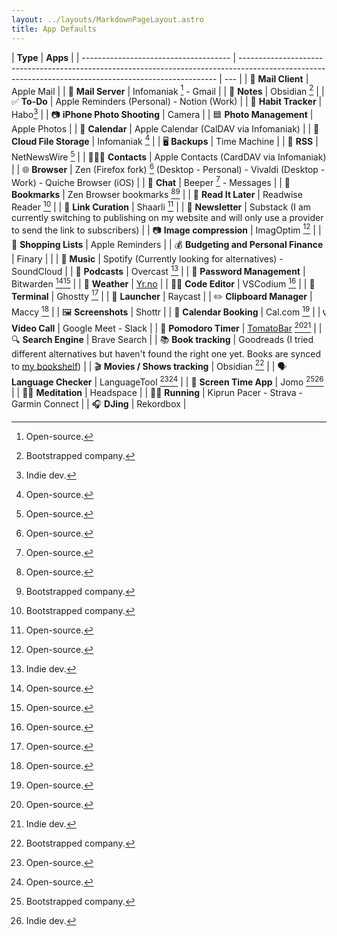 ```yaml
---
layout: ../layouts/MarkdownPageLayout.astro
title: App Defaults
---
```


| **Type**                              | **Apps**                                                                                                                                               |
| ------------------------------------- | ------------------------------------------------------------------------------------------------------------------------------------------------------ | --- |
| 📨 **Mail Client**                    | Apple Mail                                                                                                                                             |
| 📮 **Mail Server**                    | Infomaniak [^1] - Gmail                                                                                                                                |
| 📝 **Notes**                          | Obsidian [^2]                                                                                                                                          |
| ✅ **To-Do**                          | Apple Reminders (Personal) - Notion (Work)                                                                                                             |
| 🎯 **Habit Tracker**                  | Habo[^3]                                                                                                                                               |
| 📷 **iPhone Photo Shooting**          | Camera                                                                                                                                                 |
| 🟦 **Photo Management**               | Apple Photos                                                                                                                                           |
| 📆 **Calendar**                       | Apple Calendar (CalDAV via Infomaniak)                                                                                                                 |
| 📁 **Cloud File Storage**             | Infomaniak [^1]                                                                                                                                        |
| 🖥️ **Backups**                        | Time Machine                                                                                                                                           |
| 📖 **RSS**                            | NetNewsWire [^1]                                                                                                                                       |
| 🙍🏻‍♂️ **Contacts**                       | Apple Contacts (CardDAV via Infomaniak)                                                                                                                |
| 🌐 **Browser**                        | Zen (Firefox fork) [^1] (Desktop - Personal) - Vivaldi (Desktop - Work) - Quiche Browser (iOS)                                                         |
| 💬 **Chat**                           | Beeper [^1] - Messages                                                                                                                                 |
| 🔖 **Bookmarks**                      | Zen Browser bookmarks [^1][^2]                                                                                                                         |
| 📑 **Read It Later**                  | Readwise Reader [^2]                                                                                                                                   |
| 🔗 **Link Curation**                  | Shaarli [^1]                                                                                                                                           |
| 🔗 **Newsletter**                     | Substack (I am currently switching to publishing on my website and will only use a provider to send the link to subscribers)                           |
| 📷 **Image compression**              | ImagOptim [^1]                                                                                                                                         |
| 🛒 **Shopping Lists**                 | Apple Reminders                                                                                                                                        |
| 💰 **Budgeting and Personal Finance** | Finary                                                                                                                                                 |     |
| 🎵 **Music**                          | Spotify (Currently looking for alternatives) - SoundCloud                                                                                              |
| 🎤 **Podcasts**                       | Overcast [^3]                                                                                                                                          |
| 🔐 **Password Management**            | Bitwarden [^1][^1]                                                                                                                                     |
| 🔐 **Weather**                        | [Yr.no](https://apps.apple.com/no/app/yr-no/id490989206)                                                                                               |
| 👨‍💻 **Code Editor**                    | VSCodium [^1]                                                                                                                                          |
| 💾 **Terminal**                       | Ghostty [^1]                                                                                                                                           |
| 🚀 **Launcher**                       | Raycast                                                                                                                                                |
| ✏️ **Clipboard Manager**              | Maccy [^1]                                                                                                                                             |
| 🖼️ **Screenshots**                    | Shottr                                                                                                                                                 |
| 📆 **Calendar Booking**               | Cal.com [^1]                                                                                                                                           |
| 📞 **Video Call**                     | Google Meet - Slack                                                                                                                                    |
| 🍅 **Pomodoro Timer**                 | [TomatoBar](https://github.com/AuroraWright/TomatoBar) [^1][^3]                                                                                        |
| 🔍 **Search Engine**                  | Brave Search                                                                                                                                           |
| 📚 **Book tracking**                  | Goodreads (I tried different alternatives but haven't found the right one yet. Books are synced to [my bookshelf](https://alexandremouriec.com/books)) |
| 🎬 **Movies / Shows tracking**        | Obsidian [^2]                                                                                                                                          |
| 🗣️ **Language Checker**               | LanguageTool [^1][^1]                                                                                                                                  |
| 📵 **Screen Time App**                | Jomo [^2][^3]                                                                                                                                          |
| 🧘‍♂️ **Meditation**                     | Headspace                                                                                                                                              |
| 🏃‍♂️ **Running**                        | Kiprun Pacer - Strava - Garmin Connect                                                                                                                 |
| 🎧 **DJing**                          | Rekordbox                                                                                                                                              |

[^1]: Open-source.

[^2]: Bootstrapped company.

[^3]: Indie dev.
